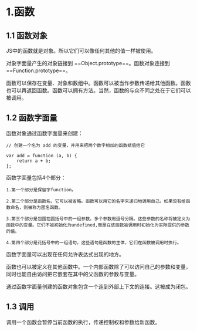# 1.函数

## 1.1 函数对象
JS中的函数就是对象。所以它们可以像任何其他的值一样被使用。

对象字面量产生的对象链接到 ==Object.prototype==。函数对象连接到 ==Function.prototype==。

函数可以保存在变量、对象和数组中。函数可以被当作参数传递给其他函数。函数也可以再返回函数。函数可以拥有方法。当然，函数的与众不同之处在于它们可以被调用。

## 1.2 函数字面量
函数对象通过函数字面量来创建：

    // 创建一个名为 add 的变量，并用来把两个数字相加的函数赋值给它
    
    var add = function (a, b) {
        return a + b;
    };

函数字面量包括4个部分：

    1.第一个部分是保留字function。
    
    2.第二个部分是函数名，它可以被省略。函数可以用它的名字来递归地调用自己。如果没有给函数命名，则被称为匿名函数。
    
    3.第三个部分是包围在圆括号中的一组参数。多个参数用逗号分隔。这些参数的名称将被定义为函数中的变量。它们不被初始化为undefined,而是在该函数被调用时初始化为实际提供的参数的值。
    
    4.第四个部分是花括号中的一组语句。这些语句是函数的主体，它们在函数被调用时执行。
    
函数字面量可以出现在任何允许表达式出现的地方。

函数也可以被定义在其他函数中。一个内部函数除了可以访问自己的参数和变量，同时也能自由访问把它嵌套在其中的父函数的参数与变量。

通过函数字面量创建的函数对象包含一个连到外部上下文的连接。这被成为闭包。

## 1.3 调用
调用一个函数会暂停当前函数的执行，传递控制权和参数给新函数。